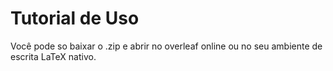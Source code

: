 # Tutorial de Uso

Você pode so baixar o .zip e abrir no overleaf online ou no seu ambiente de escrita LaTeX nativo.